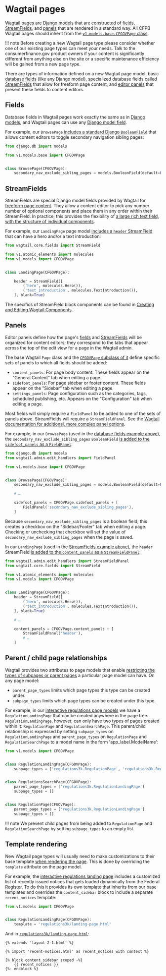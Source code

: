 # Wagtail pages

[Wagtail pages](http://docs.wagtail.io/en/stable/topics/pages.html) are
[Django models](https://docs.djangoproject.com/en/1.11/topics/db/models/)
that are constructed of
[fields](#fields), [StreamFields](#streamfields), and [panels](#panels)
that are rendered in a standard way.
All CFPB Wagtail pages should inherit from the
[`v1.models.base.CFGOVPage` class](https://github.com/cfpb/consumerfinance.gov/blob/main/cfgov/v1/models/base.py).

!!! note
Before creating a new Wagtail page type
please consider whether one of our existing page types can meet your needs.
Talk to the consumerfinance.gov product owners
if your content is significantly different from anything else on the site
or a specific maintenance efficiency will be gained from a new page type.

There are types of information defined on a new Wagtail page model:
basic [database fields](#fields) (like any Django model),
specialized database fields called [StreamFields](#streamfields) that allow for freeform page content,
and [editor panels](#panels) that present these fields to content editors.

## Fields

Database fields in Wagtail pages work exactly the same as in
[Django models](https://docs.djangoproject.com/en/1.11/topics/db/models/#fields),
and Wagtail pages can use any [Django model field](https://docs.djangoproject.com/en/1.11/ref/models/fields/).

For example, our `BrowsePage`
[includes a standard Django `BooleanField`](https://github.com/cfpb/consumerfinance.gov/blob/main/cfgov/v1/models/browse_page.py)
that allows content editors to toggle secondary navigation sibling pages:

```python
from django.db import models

from v1.models.base import CFGOVPage


class BrowsePage(CFGOVPage):
    secondary_nav_exclude_sibling_pages = models.BooleanField(default=False)
```

## StreamFields

StreamFields are special Django model fields provided by Wagtail for
[freeform page content](https://docs.wagtail.io/en/stable/topics/streamfield.html).
They allow a content editor to pick any number number of optional components
and place them in any order within their StreamField.
In practice, this provides the flexibility of
[a large rich text field, with the structure of individual components](https://torchbox.com/blog/rich-text-fields-and-faster-horses/).

For example, our `LandingPage` page model
[includes a `header` StreamField](https://github.com/cfpb/consumerfinance.gov/blob/main/cfgov/v1/models/landing_page.py)
that can have a hero and/or a text introduction:

```python
from wagtail.core.fields import StreamField

from v1.atomic_elements import molecules
from v1.models import CFGOVPage


class LandingPage(CFGOVPage):

    header = StreamField([
        ('hero', molecules.Hero()),
        ('text_introduction', molecules.TextIntroduction()),
    ], blank=True)
```

The specifics of StreamField block components can be found in
[Creating and Editing Wagtail Components](https://cfpb.github.io/consumerfinance.gov/editing-components/).

## Panels

Editor panels define how the page's [fields](#fields) and [StreamFields](#streamfields) will be organized for content editors;
they correspond to the tabs that appear across the top of the edit view for a page in the Wagtail admin.

The base Wagtail `Page` class and the [`CFGOVPage` subclass of it](https://github.com/cfpb/consumerfinance.gov/blob/main/cfgov/v1/models/base.py)
define specific sets of panels to which all fields should be added:

- `content_panels`:
  For page body content.
  These fields appear on the "General Content" tab when editing a page.
- `sidefoot_panels`:
  For page sidebar or footer content.
  These fields appear on the "Sidebar" tab when editing a page.
- `settings_panels`:
  Page configuration such as the categories, tags, scheduled publishing, etc.
  Appears on the "Configuration" tab when editing a page.

Most fields will simply require a `FieldPanel` to be added to one of the sets of panels above.
StreamFields will require a `StreamFieldPanel`.
See the [Wagtail documentation for additional, more complex panel options](https://docs.wagtail.io/en/stable/topics/pages.html#editor-panels).

For example, in our `BrowsePage` (used in the [database fields example above](#fields)),
the `secondary_nav_exclude_sibling_pages` `BooleanField`
[is added to the `sidefoot_panels` as a `FieldPanel`](https://github.com/cfpb/consumerfinance.gov/blob/main/cfgov/v1/models/browse_page.py):

```python
from django.db import models
from wagtail.admin.edit_handlers import FieldPanel

from v1.models.base import CFGOVPage


class BrowsePage(CFGOVPage):
    secondary_nav_exclude_sibling_pages = models.BooleanField(default=False)

    # …

    sidefoot_panels = CFGOVPage.sidefoot_panels + [
        FieldPanel('secondary_nav_exclude_sibling_pages'),
    ]
```

Because `secondary_nav_exclude_sibling_pages` is a boolean field,
this creates a checkbox on the "Sidebar/Footer" tab when editing a page.
Checking or unchecking that checkbox will set the value of `secondary_nav_exclude_sibling_pages` when the page is saved.

In our `LandingPage` (used in the [StreamFields example above](#streamfields)),
the `header` StreamField
[is added to the `content_panels` as a `StreamFieldPanel`](https://github.com/cfpb/consumerfinance.gov/blob/main/cfgov/v1/models/landing_page.py#L31):

```python
from wagtail.admin.edit_handlers import StreamFieldPanel
from wagtail.core.fields import StreamField

from v1.atomic_elements import molecules
from v1.models import CFGOVPage


class LandingPage(CFGOVPage):
    header = StreamField([
        ('hero', molecules.Hero()),
        ('text_introduction', molecules.TextIntroduction()),
    ], blank=True)

    # …

    content_panels = CFGOVPage.content_panels + [
        StreamFieldPanel('header'),
        # …
    ]
```

## Parent / child page relationships

Wagtail provides two attributes to page models that enable
[restricting the types of subpages or parent pages](https://docs.wagtail.io/en/stable/topics/pages.html#parent-page-subpage-type-rules)
a particular page model can have. On any page model:

- `parent_page_types` limits which page types this type can be created under.
- `subpage_types` limits which page types can be created under this type.

For example, in our [interactive regulations page models](https://github.com/cfpb/consumerfinance.gov/blob/main/cfgov/regulations3k/models/pages.py#L138)
we have a `RegulationLandingPage` that can be created anywhere in the page tree.
`RegulationLandingPage`, however, can only have two types of pages created within it:
`RegulationPage` and `RegulationSearchPage`.
This parent/child relationship is expressed by setting `subpage_types` on `RegulationLandingPage`
and `parent_page_types` on `RegulationPage` and `RegulationSearchPage`
to a model name in the form 'app_label.ModelName':

```python
from v1.models import CFGOVPage


class RegulationLandingPage(CFGOVPage):
    subpage_types = ['regulations3k.RegulationPage', 'regulations3k.RegulationsSearchPage']


class RegulationsSearchPage(CFGOVPage):
    parent_page_types = ['regulations3k.RegulationLandingPage']
    subpage_types = []


class RegulationPage(CFGOVPage):
    parent_page_types = ['regulations3k.RegulationLandingPage']
    subpage_types = []
```

!!! note
We prevent child pages from being added to `RegulationPage` and `RegulationSearchPage`
by setting `subpage_types` to an empty list.

## Template rendering

New Wagtail page types will usually need to make customizations to their base template
[when rendering the page](https://docs.wagtail.io/en/stable/topics/pages.html#template-rendering).
This is done by overriding the `template` attribute on the page model.

For example, the [interactive regulations landing page](https://github.com/cfpb/consumerfinance.gov/blob/main/cfgov/regulations3k/models/pages.py)
includes a customized list of recently issued notices that gets loaded dynamically from the Federal Register.
To do this it provides its own template that inherits from our base templates
and overrides the `content_sidebar` block to include a separate `recent_notices` template:

```python
from v1.models import CFGOVPage


class RegulationLandingPage(CFGOVPage):
    template = 'regulations3k/landing-page.html'
```

And in [`regulations3k/landing-page.html`](https://github.com/cfpb/consumerfinance.gov/blob/main/cfgov/regulations3k/jinja2/regulations3k/landing-page.html):

```jinja2
{% extends 'layout-2-1.html' %}

{% import 'recent-notices.html' as recent_notices with context %}

{% block content_sidebar scoped -%}
    {{ recent_notices }}
{%- endblock %}
```
